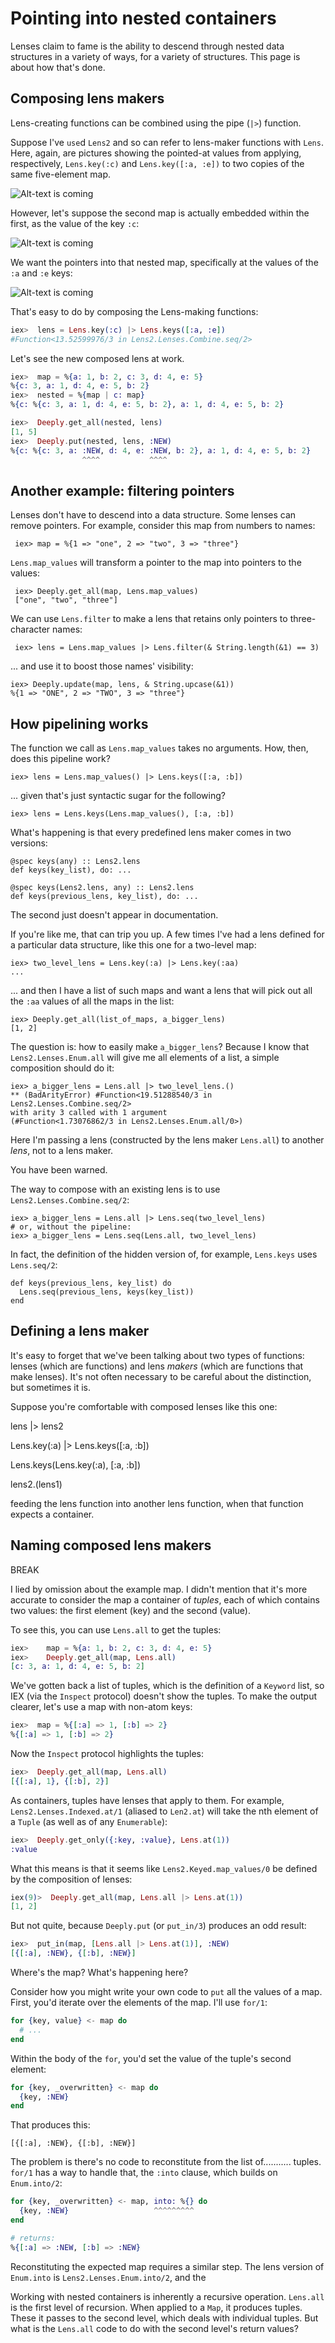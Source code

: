 # Pointing into nested containers

Lenses claim to fame is the ability to descend through nested data
structures in a variety of ways, for a variety of structures. This
page is about how that's done.


## Composing lens makers

Lens-creating functions can be combined using the pipe (`|>`)
function.

Suppose I've `use`d `Lens2` and so can refer to lens-maker functions
with `Lens`. Here, again, are pictures showing the pointed-at values
from applying, respectively, `Lens.key(:c)` and `Lens.key([:a, :e])`
to two copies of the same five-element map.


![Alt-text is coming](pics/tutorial02-two-maps.png)

However, let's suppose the second map is actually embedded within the first, as the value of the key `:c`:


![Alt-text is coming](pics/tutorial02-blended-maps.png)

We want the pointers into that nested map, specifically at the values of the `:a` and `:e` keys:


![Alt-text is coming](pics/tutorial02-nested-pointers.png)

That's easy to do by composing the Lens-making functions:


```elixir
iex>  lens = Lens.key(:c) |> Lens.keys([:a, :e])
#Function<13.52599976/3 in Lens2.Lenses.Combine.seq/2>
```

Let's see the new composed lens at work.

```elixir
iex>  map = %{a: 1, b: 2, c: 3, d: 4, e: 5}
%{c: 3, a: 1, d: 4, e: 5, b: 2}
iex>  nested = %{map | c: map}
%{c: %{c: 3, a: 1, d: 4, e: 5, b: 2}, a: 1, d: 4, e: 5, b: 2}

iex>  Deeply.get_all(nested, lens)
[1, 5]
iex>  Deeply.put(nested, lens, :NEW)
%{c: %{c: 3, a: :NEW, d: 4, e: :NEW, b: 2}, a: 1, d: 4, e: 5, b: 2}
                ^^^^           ^^^^
```

## Another example: filtering pointers

Lenses don't have to descend into a data structure. Some lenses can
remove pointers. For example, consider this map from numbers to names:

     iex> map = %{1 => "one", 2 => "two", 3 => "three"}
     
`Lens.map_values` will transform a pointer to the map into pointers to the values:

     iex> Deeply.get_all(map, Lens.map_values)
     ["one", "two", "three"]

We can use `Lens.filter` to make a lens that retains only pointers to three-character names:

     iex> lens = Lens.map_values |> Lens.filter(& String.length(&1) == 3)
     
... and use it to boost those names' visibility:

    iex> Deeply.update(map, lens, & String.upcase(&1))
    %{1 => "ONE", 2 => "TWO", 3 => "three"}


## How pipelining works

The function we call as `Lens.map_values` takes no arguments. How,
then, does this pipeline work?

    iex> lens = Lens.map_values() |> Lens.keys([:a, :b])
    
... given that's just syntactic sugar for the following?

    iex> lens = Lens.keys(Lens.map_values(), [:a, :b])
    
What's happening is that every predefined lens maker comes in two versions:

    @spec keys(any) :: Lens2.lens
    def keys(key_list), do: ...
    
    @spec keys(Lens2.lens, any) :: Lens2.lens
    def keys(previous_lens, key_list), do: ...
    
The second just doesn't appear in documentation.

If you're like me, that can trip you up. A few times I've had a lens defined for a particular
data structure, like this one for a two-level map:

    iex> two_level_lens = Lens.key(:a) |> Lens.key(:aa)
    ...
    
... and then I have a list of such maps and want a lens that will pick
out all the `:aa` values of all the maps in the list:

    iex> Deeply.get_all(list_of_maps, a_bigger_lens)
    [1, 2]
    
The question is: how to easily make `a_bigger_lens`? Because I know
that `Lens2.Lenses.Enum.all` will give me all elements of a list, a simple
composition should do it:

    iex> a_bigger_lens = Lens.all |> two_level_lens.()
    ** (BadArityError) #Function<19.51288540/3 in Lens2.Lenses.Combine.seq/2>
    with arity 3 called with 1 argument
    (#Function<1.73076862/3 in Lens2.Lenses.Enum.all/0>)

Here I'm passing a lens (constructed by the lens maker `Lens.all`) to
another *lens*, not to a lens maker.

You have been warned. 

The way to compose with an existing lens is to use `Lens2.Lenses.Combine.seq/2`:

    iex> a_bigger_lens = Lens.all |> Lens.seq(two_level_lens)
    # or, without the pipeline:
    iex> a_bigger_lens = Lens.seq(Lens.all, two_level_lens)

In fact, the definition of the hidden version of, for example, `Lens.keys` uses `Lens.seq/2`:

    def keys(previous_lens, key_list) do
      Lens.seq(previous_lens, keys(key_list))
    end


## Defining a lens maker






    


It's easy to forget that we've been talking about two types of
functions: lenses (which are functions) and lens *makers* (which are
functions that make lenses). It's not often necessary to be careful
about the distinction, but sometimes it is.

Suppose you're comfortable with composed lenses like this one:

   



lens |> lens2 

Lens.key(:a) |> Lens.keys([:a, :b])


Lens.keys(Lens.key(:a), [:a, :b])

lens2.(lens1)





feeding the lens function into another lens function, when that function expects a container.


## Naming composed lens makers



BREAK



I lied by omission about the example map. I didn't mention that it's
more accurate to consider the map a container of *tuples*, each of
which contains two values: the first element (key) and the second
(value).

To see this, you can use `Lens.all` to get the tuples:

```elixir
iex>    map = %{a: 1, b: 2, c: 3, d: 4, e: 5}
iex>    Deeply.get_all(map, Lens.all)
[c: 3, a: 1, d: 4, e: 5, b: 2]
```

We've gotten back a list of tuples, which is the definition of a
`Keyword` list, so IEX (via the `Inspect` protocol) doesn't show the
tuples. To make the output clearer, let's use a map with non-atom
keys:

```elixir
iex>  map = %{[:a] => 1, [:b] => 2}
%{[:a] => 1, [:b] => 2}
```

Now the `Inspect` protocol highlights the tuples:

```elixir
iex>  Deeply.get_all(map, Lens.all)
[{[:a], 1}, {[:b], 2}]
```

As containers, tuples have lenses that apply to them. For example,
`Lens2.Lenses.Indexed.at/1` (aliased to `Len2.at`) will take the nth element of a `Tuple` (as well
as of any `Enumerable`):

```elixir
iex>  Deeply.get_only({:key, :value}, Lens.at(1))
:value
```

What this means is that it seems like `Lens2.Keyed.map_values/0` be defined by the
composition of lenses:

```elixir
iex(9)>  Deeply.get_all(map, Lens.all |> Lens.at(1))
[1, 2]
```

But not quite, because `Deeply.put` (or `put_in/3`) produces an odd result:

```elixir
iex>  put_in(map, [Lens.all |> Lens.at(1)], :NEW)
[{[:a], :NEW}, {[:b], :NEW}]
```

Where's the map? What's happening here? 

Consider how you might write your own code to `put` all the values of a map. 
First, you'd iterate over the elements of the map. I'll use `for/1`:

```elixir
for {key, value} <- map do
  # ...
end
```

Within the body of the `for`, you'd set the value of the tuple's second element:

```elixir
for {key, _overwritten} <- map do
  {key, :NEW}
end
```

That produces this:

```
[{[:a], :NEW}, {[:b], :NEW}]
```

The problem is there's no code to reconstitute from the list of...........
tuples. `for/1` has a way to handle that, the `:into` clause, which builds on `Enum.into/2`:

```elixir
for {key, _overwritten} <- map, into: %{} do
  {key, :NEW}                   ^^^^^^^^^
end

# returns:
%{[:a] => :NEW, [:b] => :NEW}
```

Reconstituting the expected map requires a similar step. The lens version of `Enum.into` is `Lens2.Lenses.Enum.into/2`, and the 



Working with nested containers is inherently a recursive
operation. `Lens.all` is the first level of recursion. When applied to
a `Map`, it produces tuples. These it passes to the second level,
which deals with individual tuples. But what is the `Lens.all` code to
do with the second level's return values? 


